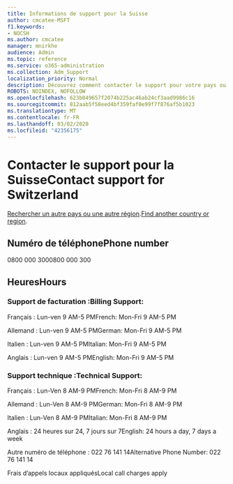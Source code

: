 ```yaml
---
title: Informations de support pour la Suisse
author: cmcatee-MSFT
f1.keywords:
- NOCSH
ms.author: cmcatee
manager: mnirkhe
audience: Admin
ms.topic: reference
ms.service: o365-administration
ms.collection: Adm_Support
localization_priority: Normal
description: Découvrez comment contacter le support pour votre pays ou région.
ROBOTS: NOINDEX, NOFOLLOW
ms.openlocfilehash: 623b049657f2074b225ac46ab24cf3aad9986c16
ms.sourcegitcommit: 812aab5f58eed4bf359faf0e99f7f876af5b1023
ms.translationtype: MT
ms.contentlocale: fr-FR
ms.lasthandoff: 03/02/2020
ms.locfileid: "42356175"
---
```

# <a name="contact-support-for-switzerland"></a><span data-ttu-id="0b121-103">Contacter le support pour la Suisse</span><span class="sxs-lookup"><span data-stu-id="0b121-103">Contact support for Switzerland</span></span>

<span data-ttu-id="0b121-104">[Rechercher un autre pays ou une autre région](../contact-support-for-business-products.md).</span><span class="sxs-lookup"><span data-stu-id="0b121-104">[Find another country or region](../contact-support-for-business-products.md).</span></span>

## <a name="phone-number"></a><span data-ttu-id="0b121-105">Numéro de téléphone</span><span class="sxs-lookup"><span data-stu-id="0b121-105">Phone number</span></span>
<span data-ttu-id="0b121-106">0800 000 300</span><span class="sxs-lookup"><span data-stu-id="0b121-106">0800 000 300</span></span>

## <a name="hours"></a><span data-ttu-id="0b121-107">Heures</span><span class="sxs-lookup"><span data-stu-id="0b121-107">Hours</span></span>
### <a name="billing-support"></a><span data-ttu-id="0b121-108">Support de facturation :</span><span class="sxs-lookup"><span data-stu-id="0b121-108">Billing Support:</span></span>

<span data-ttu-id="0b121-109">Français : Lun-ven 9 AM-5 PM</span><span class="sxs-lookup"><span data-stu-id="0b121-109">French: Mon-Fri 9 AM-5 PM</span></span>

<span data-ttu-id="0b121-110">Allemand : Lun-ven 9 AM-5 PM</span><span class="sxs-lookup"><span data-stu-id="0b121-110">German: Mon-Fri 9 AM-5 PM</span></span>

<span data-ttu-id="0b121-111">Italien : Lun-ven 9 AM-5 PM</span><span class="sxs-lookup"><span data-stu-id="0b121-111">Italian: Mon-Fri 9 AM-5 PM</span></span>

<span data-ttu-id="0b121-112">Anglais : Lun-ven 9 AM-5 PM</span><span class="sxs-lookup"><span data-stu-id="0b121-112">English: Mon-Fri 9 AM-5 PM</span></span>

### <a name="technical-support"></a><span data-ttu-id="0b121-113">Support technique :</span><span class="sxs-lookup"><span data-stu-id="0b121-113">Technical Support:</span></span>

<span data-ttu-id="0b121-114">Français : Lun-Ven 8 AM-9 PM</span><span class="sxs-lookup"><span data-stu-id="0b121-114">French: Mon-Fri 8 AM-9 PM</span></span>

<span data-ttu-id="0b121-115">Allemand : Lun-Ven 8 AM-9 PM</span><span class="sxs-lookup"><span data-stu-id="0b121-115">German: Mon-Fri 8 AM-9 PM</span></span>

<span data-ttu-id="0b121-116">Italien : Lun-Ven 8 AM-9 PM</span><span class="sxs-lookup"><span data-stu-id="0b121-116">Italian: Mon-Fri 8 AM-9 PM</span></span>

<span data-ttu-id="0b121-117">Anglais : 24 heures sur 24, 7 jours sur 7</span><span class="sxs-lookup"><span data-stu-id="0b121-117">English: 24 hours a day, 7 days a week</span></span>

<span data-ttu-id="0b121-118">Autre numéro de téléphone : 022 76 141 14</span><span class="sxs-lookup"><span data-stu-id="0b121-118">Alternative Phone Number: 022 76 141 14</span></span>

<span data-ttu-id="0b121-119">Frais d’appels locaux appliqués</span><span class="sxs-lookup"><span data-stu-id="0b121-119">Local call charges apply</span></span>
